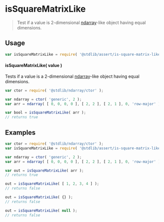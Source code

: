 <!--

@license Apache-2.0

Copyright (c) 2018 The Stdlib Authors.

Licensed under the Apache License, Version 2.0 (the "License");
you may not use this file except in compliance with the License.
You may obtain a copy of the License at

   http://www.apache.org/licenses/LICENSE-2.0

Unless required by applicable law or agreed to in writing, software
distributed under the License is distributed on an "AS IS" BASIS,
WITHOUT WARRANTIES OR CONDITIONS OF ANY KIND, either express or implied.
See the License for the specific language governing permissions and
limitations under the License.

-->

# isSquareMatrixLike

> Test if a value is 2-dimensional [ndarray][@stdlib/ndarray/ctor]-like object having equal dimensions.

<section class="usage">

## Usage

```javascript
var isSquareMatrixLike = require( '@stdlib/assert/is-square-matrix-like' );
```

#### isSquareMatrixLike( value )

Tests if a value is a 2-dimensional [ndarray][@stdlib/ndarray/ctor]-like object having equal dimensions.

```javascript
var ctor = require( '@stdlib/ndarray/ctor' );

var ndarray = ctor( 'generic', 2 );
var arr = ndarray( [ 0, 0, 0, 0 ], [ 2, 2 ], [ 2, 1 ], 0, 'row-major' );

var bool = isSquareMatrixLike( arr );
// returns true
```

</section>

<!-- /.usage -->

<section class="examples">

## Examples

<!-- eslint no-undef: "error" -->

```javascript
var ctor = require( '@stdlib/ndarray/ctor' );
var isSquareMatrixLike = require( '@stdlib/assert/is-square-matrix-like' );

var ndarray = ctor( 'generic', 2 );
var arr = ndarray( [ 0, 0, 0, 0 ], [ 2, 2 ], [ 2, 1 ], 0, 'row-major' );

var out = isSquareMatrixLike( arr );
// returns true

out = isSquareMatrixLike( [ 1, 2, 3, 4 ] );
// returns false

out = isSquareMatrixLike( {} );
// returns false

out = isSquareMatrixLike( null );
// returns false
```

</section>

<!-- /.examples -->

<section class="links">

[@stdlib/ndarray/ctor]: https://github.com/stdlib-js/stdlib/tree/develop/lib/node_modules/%40stdlib/ndarray/ctor

</section>

<!-- /.links -->
